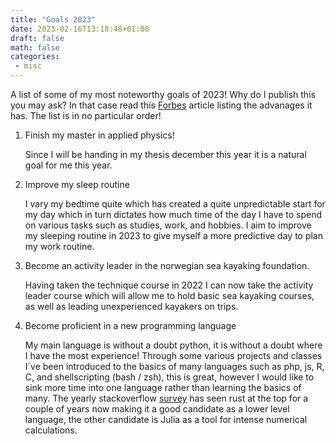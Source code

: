 ```yaml
---
title: "Goals 2023"
date: 2023-02-16T13:18:48+01:00
draft: false    
math: false
categories: 
 - misc 
---
```



A list of some of my most noteworthy goals of 2023! Why do I publish this you may ask? In that case read this [Forbes](https://www.forbes.com/sites/markmurphy/2018/04/15/neuroscience-explains-why-you-need-to-write-down-your-goals-if-you-actually-want-to-achieve-them/?sh=4bdc6a1e7905) article listing the advanages it has. The list is in no particular order!


1. Finish my master in applied physics!

    Since I will be handing in my thesis december this year it is a natural goal for me this year. 

2. Improve my sleep routine

    I vary my bedtime quite which has created a quite unpredictable start for my day which in turn dictates how much time of the day I have to spend on various tasks such as studies, work, and hobbies. I aim to improve my sleeping routine in 2023 to give myself a more predictive day to plan my work routine. 



3. Become an activity leader in the norwegian sea kayaking foundation.
    
    Having taken the technique course in 2022 I can now take the activity leader course which will allow me to hold basic sea kayaking courses, as well as leading unexperienced kayakers on trips.
    




4. Become proficient in a new programming language 

    My main language is without a doubt python, it is without a doubt where I have the most experience! Through some various projects and classes I´ve been introduced to the basics of many languages such as php, js, R, C, and shellscripting (bash / zsh), this is great, however I would like to sink more time into one language rather than learning the basics of many. The yearly stackoverflow [survey](https://survey.stackoverflow.co/2022/#technology-most-loved-dreaded-and-wanted) has seen rust at the top for a couple of years now making it a good candidate as a lower level language, the other candidate is Julia as a tool for intense numerical calculations.
